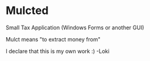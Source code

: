 # Mulcted
Small Tax Application (Windows Forms or another GUI)

Mulct means "to extract money from"

I declare that this is my own work :)
-Loki

